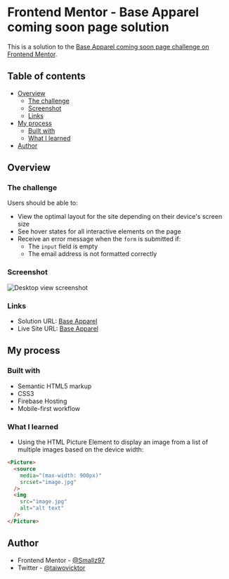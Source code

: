 # Frontend Mentor - Base Apparel coming soon page solution

This is a solution to the [Base Apparel coming soon page challenge on Frontend Mentor](https://www.frontendmentor.io/challenges/base-apparel-coming-soon-page-5d46b47f8db8a7063f9331a0).

## Table of contents

- [Overview](#overview)
  - [The challenge](#the-challenge)
  - [Screenshot](#screenshot)
  - [Links](#links)
- [My process](#my-process)
  - [Built with](#built-with)
  - [What I learned](#what-i-learned)
- [Author](#author)

## Overview

### The challenge

Users should be able to:

- View the optimal layout for the site depending on their device's screen size
- See hover states for all interactive elements on the page
- Receive an error message when the `form` is submitted if:
  - The `input` field is empty
  - The email address is not formatted correctly

### Screenshot

![Desktop view screenshot](assets/images/screenshot.jpg)

### Links

- Solution URL: [Base Apparel](https://www.frontendmentor.io/solutions/base-apparel-u-RFL0LbKq)
- Live Site URL: [Base Apparel](https://base-apparel-landing-page.firebase.com)

## My process

### Built with

- Semantic HTML5 markup
- CSS3
- Firebase Hosting
- Mobile-first workflow

### What I learned

- Using the HTML Picture Element to display an image from a list of multiple images based on the device width:

```html
<Picture>
  <source
    media="(max-width: 900px)" 
    srcset="image.jpg"
  />
  <img 
    src="image.jpg" 
    alt="alt text"
  />
</Picture>
```

## Author

- Frontend Mentor - [@Smallz97](https://www.frontendmentor.io/profile/Smallz97)
- Twitter - [@taiwovicktor](https://www.twitter.com/taiwovicktor)

